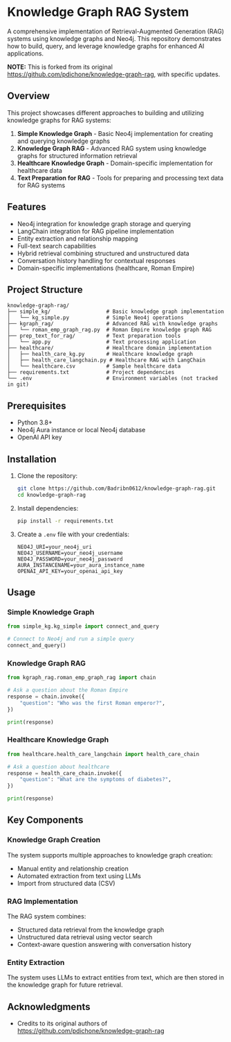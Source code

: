 # Knowledge Graph RAG System

A comprehensive implementation of Retrieval-Augmented Generation (RAG) systems using knowledge graphs and Neo4j. This repository demonstrates how to build, query, and leverage knowledge graphs for enhanced AI applications. 

**NOTE:** This is forked from its original https://github.com/pdichone/knowledge-graph-rag, with specific updates.

## Overview

This project showcases different approaches to building and utilizing knowledge graphs for RAG systems:

1. **Simple Knowledge Graph** - Basic Neo4j implementation for creating and querying knowledge graphs
2. **Knowledge Graph RAG** - Advanced RAG system using knowledge graphs for structured information retrieval
3. **Healthcare Knowledge Graph** - Domain-specific implementation for healthcare data
4. **Text Preparation for RAG** - Tools for preparing and processing text data for RAG systems

## Features

- Neo4j integration for knowledge graph storage and querying
- LangChain integration for RAG pipeline implementation
- Entity extraction and relationship mapping
- Full-text search capabilities
- Hybrid retrieval combining structured and unstructured data
- Conversation history handling for contextual responses
- Domain-specific implementations (healthcare, Roman Empire)

## Project Structure

```
knowledge-graph-rag/
├── simple_kg/                  # Basic knowledge graph implementation
│   └── kg_simple.py            # Simple Neo4j operations
├── kgraph_rag/                 # Advanced RAG with knowledge graphs
│   └── roman_emp_graph_rag.py  # Roman Empire knowledge graph RAG
├── prep_text_for_rag/          # Text preparation tools
│   └── app.py                  # Text processing application
├── healthcare/                 # Healthcare domain implementation
│   ├── health_care_kg.py       # Healthcare knowledge graph
│   ├── health_care_langchain.py # Healthcare RAG with LangChain
│   └── healthcare.csv          # Sample healthcare data
├── requirements.txt            # Project dependencies
└── .env                        # Environment variables (not tracked in git)
```

## Prerequisites

- Python 3.8+
- Neo4j Aura instance or local Neo4j database
- OpenAI API key

## Installation

1. Clone the repository:
   ```bash
   git clone https://github.com/Badribn0612/knowledge-graph-rag.git
   cd knowledge-graph-rag
   ```

2. Install dependencies:
   ```bash
   pip install -r requirements.txt
   ```

3. Create a `.env` file with your credentials:
   ```
   NEO4J_URI=your_neo4j_uri
   NEO4J_USERNAME=your_neo4j_username
   NEO4J_PASSWORD=your_neo4j_password
   AURA_INSTANCENAME=your_aura_instance_name
   OPENAI_API_KEY=your_openai_api_key
   ```

## Usage

### Simple Knowledge Graph

```python
from simple_kg.kg_simple import connect_and_query

# Connect to Neo4j and run a simple query
connect_and_query()
```

### Knowledge Graph RAG

```python
from kgraph_rag.roman_emp_graph_rag import chain

# Ask a question about the Roman Empire
response = chain.invoke({
    "question": "Who was the first Roman emperor?",
})

print(response)
```

### Healthcare Knowledge Graph

```python
from healthcare.health_care_langchain import health_care_chain

# Ask a question about healthcare
response = health_care_chain.invoke({
    "question": "What are the symptoms of diabetes?",
})

print(response)
```

## Key Components

### Knowledge Graph Creation

The system supports multiple approaches to knowledge graph creation:
- Manual entity and relationship creation
- Automated extraction from text using LLMs
- Import from structured data (CSV)

### RAG Implementation

The RAG system combines:
- Structured data retrieval from the knowledge graph
- Unstructured data retrieval using vector search
- Context-aware question answering with conversation history

### Entity Extraction

The system uses LLMs to extract entities from text, which are then stored in the knowledge graph for future retrieval.


## Acknowledgments
- Credits to its original authors of https://github.com/pdichone/knowledge-graph-rag
